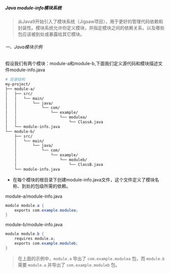 ##### Java module-info模块系统

> 从Java9开始引入了模块系统（Jigsaw项目），用于更好的管理代码依赖和封装性。模块系统允许你定义模块，并指定模块之间的依赖关系，以及哪些包应该被到处或暴露给其它模块。

###### 一、Java模块示例

假设我们有两个模块：module-a和module-b,下面我们定义源代码和模块描述文件module-info.java

```sh
# 目录结构
my-project/
├── module-a/
│   ├── src/
│   │   └── main/
│   │       └── java/
│   │           └── com/
│   │               └── example/
│   │                   └── modulea/
│   │                       └── ClassA.java
│   └── module-info.java
└── module-b/
    ├── src/
    │   └── main/
    │       └── java/
    │           └── com/
    │               └── example/
    │                   └── moduleb/
    │                       └── ClassB.java
    └── module-info.java
```

- 在每个模块的根目录下创建module-info.java文件，这个文件定义了模块名称、到处的包级所需的依赖。

module-a/module-info.java

```java
module module.a {
    exports com.example.modulea;
}
```

module-b/module-info.java

```java
module module.b {
    requires module.a;
    exports com.example.moduleb;
}
```

> 在上面的示例中，`module.a` 导出了 `com.example.modulea` 包，而 `module.b` 需要 `module.a` 并导出了 `com.example.moduleb` 包。